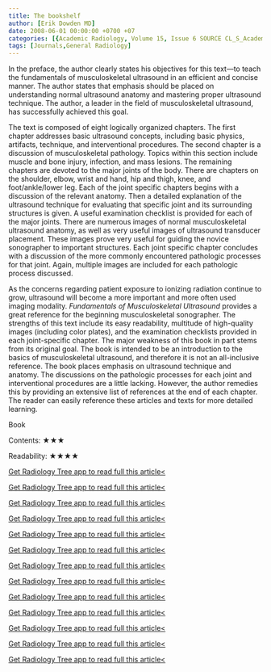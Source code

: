 ```yaml
---
title: The bookshelf
author: [Erik Dowden MD]
date: 2008-06-01 00:00:00 +0700 +07
categories: [{Academic Radiology, Volume 15, Issue 6 SOURCE CL_S_AcademicRadiologyVolume15Issue6 1}]
tags: [Journals,General Radiology]
---
```

In the preface, the author clearly states his objectives for this text—to teach the fundamentals of musculoskeletal ultrasound in an efficient and concise manner. The author states that emphasis should be placed on understanding normal ultrasound anatomy and mastering proper ultrasound technique. The author, a leader in the field of musculoskeletal ultrasound, has successfully achieved this goal.

The text is composed of eight logically organized chapters. The first chapter addresses basic ultrasound concepts, including basic physics, artifacts, technique, and interventional procedures. The second chapter is a discussion of musculoskeletal pathology. Topics within this section include muscle and bone injury, infection, and mass lesions. The remaining chapters are devoted to the major joints of the body. There are chapters on the shoulder, elbow, wrist and hand, hip and thigh, knee, and foot/ankle/lower leg. Each of the joint specific chapters begins with a discussion of the relevant anatomy. Then a detailed explanation of the ultrasound technique for evaluating that specific joint and its surrounding structures is given. A useful examination checklist is provided for each of the major joints. There are numerous images of normal musculoskeletal ultrasound anatomy, as well as very useful images of ultrasound transducer placement. These images prove very useful for guiding the novice sonographer to important structures. Each joint specific chapter concludes with a discussion of the more commonly encountered pathologic processes for that joint. Again, multiple images are included for each pathologic process discussed.

As the concerns regarding patient exposure to ionizing radiation continue to grow, ultrasound will become a more important and more often used imaging modality. _Fundamentals of Musculoskeletal Ultrasound_ provides a great reference for the beginning musculoskeletal sonographer. The strengths of this text include its easy readability, multitude of high-quality images (including color plates), and the examination checklists provided in each joint-specific chapter. The major weakness of this book in part stems from its original goal. The book is intended to be an introduction to the basics of musculoskeletal ultrasound, and therefore it is not an all-inclusive reference. The book places emphasis on ultrasound technique and anatomy. The discussions on the pathologic processes for each joint and interventional procedures are a little lacking. However, the author remedies this by providing an extensive list of references at the end of each chapter. The reader can easily reference these articles and texts for more detailed learning.

Book

Contents: ★★★

Readability: ★★★★

[Get Radiology Tree app to read full this article<](https://clinicalpub.com/app)

[Get Radiology Tree app to read full this article<](https://clinicalpub.com/app)

[Get Radiology Tree app to read full this article<](https://clinicalpub.com/app)

[Get Radiology Tree app to read full this article<](https://clinicalpub.com/app)

[Get Radiology Tree app to read full this article<](https://clinicalpub.com/app)

[Get Radiology Tree app to read full this article<](https://clinicalpub.com/app)

[Get Radiology Tree app to read full this article<](https://clinicalpub.com/app)

[Get Radiology Tree app to read full this article<](https://clinicalpub.com/app)

[Get Radiology Tree app to read full this article<](https://clinicalpub.com/app)

[Get Radiology Tree app to read full this article<](https://clinicalpub.com/app)

[Get Radiology Tree app to read full this article<](https://clinicalpub.com/app)

[Get Radiology Tree app to read full this article<](https://clinicalpub.com/app)

[Get Radiology Tree app to read full this article<](https://clinicalpub.com/app)